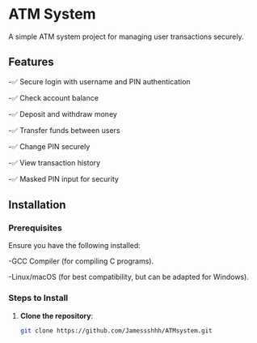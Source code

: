 # ATM System  

A simple ATM system project for managing user transactions securely.  

## Features  
-✅ Secure login with username and PIN authentication

-✅ Check account balance

-✅ Deposit and withdraw money

-✅ Transfer funds between users

-✅ Change PIN securely

-✅ View transaction history

-✅ Masked PIN input for security


## Installation  

### **Prerequisites**  
Ensure you have the following installed:  

-GCC Compiler (for compiling C programs).

-Linux/macOS (for best compatibility, but can be adapted for Windows).


### **Steps to Install**  
1. **Clone the repository**:  
   ```sh
   git clone https://github.com/Jamessshhh/ATMsystem.git

